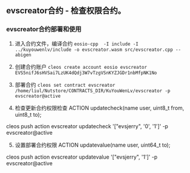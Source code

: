## evscreator合约 - 检查权限合约。
### evscreator合约部署和使用
1. 进入合约文件，编译合约
 `eosio-cpp  -I include -I ../kuyouwenlv/include -o evscreator.wasm src/evscreator.cpp --abigen`

2. 创建合约账户
`cleos create account eosio evscreator EVS5nifJ6sHVSai7LzUK4dQdj3W7vTzgVSnKYZJGDr1nbMfpNK1No`

3. 部署合约
`cleos set contract evscreator /home/liul/Nutstore/CONTRACTS_DIR/KuYouWenLv/evscreator -p evscreator@active`

4. 检查更新合约权限检查
ACTION updatecheck(name user, uint8_t from, uint8_t to);

cleos push action evscreator updatecheck '["evsjerry", '0', '1']' -p evscreator@active

5. 设置部署合约权限
ACTION updatevalue(name user, uint64_t to);

cleos push action evscreator updatevalue '["evsjerry", '1']' -p evscreator@active